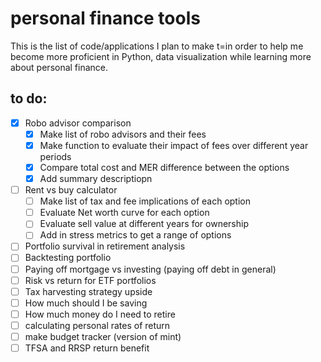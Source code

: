 # personal finance tools
This is the list of code/applications I plan to make t=in order to help me become more proficient in Python, data visualization while learning more about personal finance.

## to do:
- [x] Robo advisor comparison
  - [x] Make list of robo advisors and their fees
  - [x] Make function to evaluate their impact of fees over different year periods
  - [x] Compare total cost and MER difference between the options
  - [x] Add summary descriptiopn
- [ ] Rent vs buy calculator
  - [ ] Make list of tax and fee implications of each option
  - [ ] Evaluate Net worth curve for each option
  - [ ] Evaluate sell value at different years for ownership
  - [ ] Add in stress metrics to get a range of options
- [ ] Portfolio survival in retirement analysis
- [ ] Backtesting portfolio
- [ ] Paying off mortgage vs investing (paying off debt in general)
- [ ] Risk vs return for ETF portfolios
- [ ] Tax harvesting strategy upside
- [ ] How much should I be saving
- [ ] How much money do I need to retire
- [ ] calculating personal rates of return
- [ ] make budget tracker (version of mint)
- [ ] TFSA and RRSP return benefit
